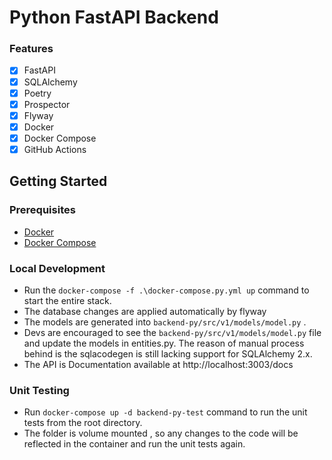 # Python FastAPI Backend
### Features
- [x] FastAPI
- [x] SQLAlchemy
- [x] Poetry
- [x] Prospector
- [x] Flyway
- [x] Docker
- [x] Docker Compose
- [x] GitHub Actions

## Getting Started

### Prerequisites
- [Docker](https://docs.docker.com/get-docker/)
- [Docker Compose](https://docs.docker.com/compose/install/)

### Local Development
- Run the `docker-compose -f .\docker-compose.py.yml up` command to start the entire stack.
- The database changes are applied automatically by flyway
- The models are generated into `backend-py/src/v1/models/model.py` .
- Devs are encouraged to see the `backend-py/src/v1/models/model.py` file and update the models in entities.py. The reason of manual process behind is the sqlacodegen is still lacking support for  SQLAlchemy 2.x.
- The API is Documentation available at http://localhost:3003/docs

### Unit Testing
- Run `docker-compose up -d backend-py-test` command to run the unit tests from the root directory.
- The folder is volume mounted , so any changes to the code will be reflected in the container and run the unit tests again.

